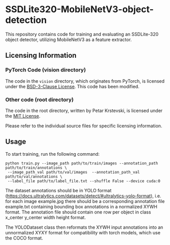 # SSDLite320-MobileNetV3-object-detection

This repository contains code for training and evaluating an SSDLite-320 object detector, utilizing MobileNetV3 as a
feature extractor.

## Licensing Information

### PyTorch Code (vision directory)

The code in the `vision` directory, which originates from PyTorch, is licensed under
the [BSD-3-Clause License](vision/LICENSE_PyTorch). This code has been modified.

### Other code (root directory)

The code in the root directory, written by Petar Krstevski, is licensed under the [MIT License](LICENSE).

Please refer to the individual source files for specific licensing information.

## Usage

To start training, run the following command:

```
python train.py --image_path path/to/train/images --annotation_path path/to/train/annotations \
 --image_path_val path/to/val/images  --annotation_path_val path/to/val/annotations \
 --label_file path/to/label_file.txt --shuffle False --device cuda:0
 ```

The dataset annotations should be in YOLO
format (https://docs.ultralytics.com/datasets/detect/#ultralytics-yolo-format),
i.e. for each image example.jpg there should be a corresponding annotation file example.txt containing bounding box
annotations in
a normalized XYWH format. The annotation file should contain one row per object in class x_center y_center width height
format.

The YOLODataset class then reformats the XYWH input annotations into an unnormalized XYXY format for compatibility with
torch models, which use the COCO format.

